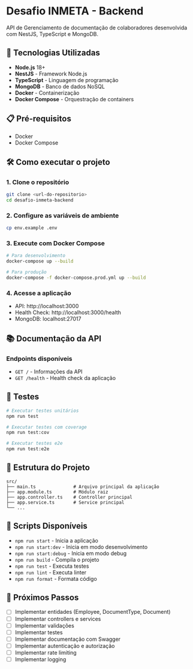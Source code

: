 # Desafio INMETA - Backend

API de Gerenciamento de documentação de colaboradores desenvolvida com NestJS, TypeScript e MongoDB.

## 🚀 Tecnologias Utilizadas

- **Node.js** 18+
- **NestJS** - Framework Node.js
- **TypeScript** - Linguagem de programação
- **MongoDB** - Banco de dados NoSQL
- **Docker** - Containerização
- **Docker Compose** - Orquestração de containers

## 📋 Pré-requisitos

- Docker
- Docker Compose

## 🛠️ Como executar o projeto

### 1. Clone o repositório
```bash
git clone <url-do-repositorio>
cd desafio-inmeta-backend
```

### 2. Configure as variáveis de ambiente
```bash
cp env.example .env
```

### 3. Execute com Docker Compose
```bash
# Para desenvolvimento
docker-compose up --build

# Para produção
docker-compose -f docker-compose.prod.yml up --build
```

### 4. Acesse a aplicação
- API: http://localhost:3000
- Health Check: http://localhost:3000/health
- MongoDB: localhost:27017

## 📚 Documentação da API

### Endpoints disponíveis

- `GET /` - Informações da API
- `GET /health` - Health check da aplicação

## 🧪 Testes

```bash
# Executar testes unitários
npm run test

# Executar testes com coverage
npm run test:cov

# Executar testes e2e
npm run test:e2e
```

## 📁 Estrutura do Projeto

```
src/
├── main.ts              # Arquivo principal da aplicação
├── app.module.ts        # Módulo raiz
├── app.controller.ts    # Controller principal
├── app.service.ts       # Service principal
└── ...
```

## 🔧 Scripts Disponíveis

- `npm run start` - Inicia a aplicação
- `npm run start:dev` - Inicia em modo desenvolvimento
- `npm run start:debug` - Inicia em modo debug
- `npm run build` - Compila o projeto
- `npm run test` - Executa testes
- `npm run lint` - Executa linter
- `npm run format` - Formata código

## 📝 Próximos Passos

- [ ] Implementar entidades (Employee, DocumentType, Document)
- [ ] Implementar controllers e services
- [ ] Implementar validações
- [ ] Implementar testes
- [ ] Implementar documentação com Swagger
- [ ] Implementar autenticação e autorização
- [ ] Implementar rate limiting
- [ ] Implementar logging
